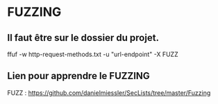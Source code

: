 
# FUZZING
## Il faut être sur le dossier du projet.

ffuf -w http-request-methods.txt -u "url-endpoint" -X FUZZ


## Lien pour apprendre le FUZZING
FUZZ : https://github.com/danielmiessler/SecLists/tree/master/Fuzzing
